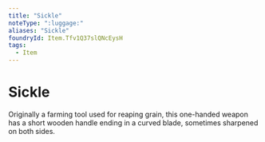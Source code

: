 ```yaml
---
title: "Sickle"
noteType: ":luggage:"
aliases: "Sickle"
foundryId: Item.Tfv1Q37slQNcEysH
tags:
  - Item
---
```


# Sickle

Originally a farming tool used for reaping grain, this one-handed weapon has a short wooden handle ending in a curved blade, sometimes sharpened on both sides.
